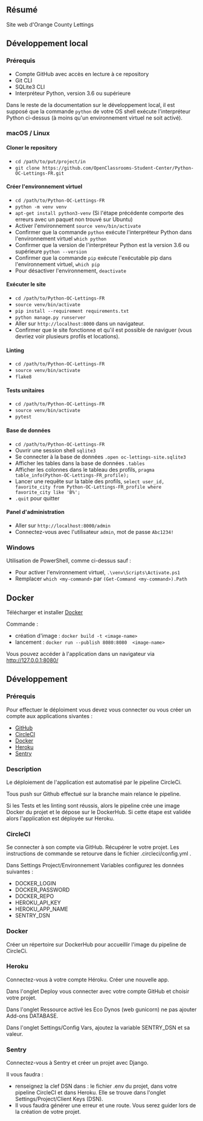 ## Résumé

Site web d'Orange County Lettings

## Développement local

### Prérequis

- Compte GitHub avec accès en lecture à ce repository
- Git CLI
- SQLite3 CLI
- Interpréteur Python, version 3.6 ou supérieure

Dans le reste de la documentation sur le développement local, il est supposé que la commande `python` de votre OS shell exécute l'interpréteur Python ci-dessus (à moins qu'un environnement virtuel ne soit activé).

### macOS / Linux

#### Cloner le repository

- `cd /path/to/put/project/in`
- `git clone https://github.com/OpenClassrooms-Student-Center/Python-OC-Lettings-FR.git`

#### Créer l'environnement virtuel

- `cd /path/to/Python-OC-Lettings-FR`
- `python -m venv venv`
- `apt-get install python3-venv` (Si l'étape précédente comporte des erreurs avec un paquet non trouvé sur Ubuntu)
- Activer l'environnement `source venv/bin/activate`
- Confirmer que la commande `python` exécute l'interpréteur Python dans l'environnement virtuel
`which python`
- Confirmer que la version de l'interpréteur Python est la version 3.6 ou supérieure `python --version`
- Confirmer que la commande `pip` exécute l'exécutable pip dans l'environnement virtuel, `which pip`
- Pour désactiver l'environnement, `deactivate`

#### Exécuter le site

- `cd /path/to/Python-OC-Lettings-FR`
- `source venv/bin/activate`
- `pip install --requirement requirements.txt`
- `python manage.py runserver`
- Aller sur `http://localhost:8000` dans un navigateur.
- Confirmer que le site fonctionne et qu'il est possible de naviguer (vous devriez voir plusieurs profils et locations).

#### Linting

- `cd /path/to/Python-OC-Lettings-FR`
- `source venv/bin/activate`
- `flake8`

#### Tests unitaires

- `cd /path/to/Python-OC-Lettings-FR`
- `source venv/bin/activate`
- `pytest`

#### Base de données

- `cd /path/to/Python-OC-Lettings-FR`
- Ouvrir une session shell `sqlite3`
- Se connecter à la base de données `.open oc-lettings-site.sqlite3`
- Afficher les tables dans la base de données `.tables`
- Afficher les colonnes dans le tableau des profils, `pragma table_info(Python-OC-Lettings-FR_profile);`
- Lancer une requête sur la table des profils, `select user_id, favorite_city from
  Python-OC-Lettings-FR_profile where favorite_city like 'B%';`
- `.quit` pour quitter

#### Panel d'administration

- Aller sur `http://localhost:8000/admin`
- Connectez-vous avec l'utilisateur `admin`, mot de passe `Abc1234!`

### Windows

Utilisation de PowerShell, comme ci-dessus sauf :

- Pour activer l'environnement virtuel, `.\venv\Scripts\Activate.ps1` 
- Remplacer `which <my-command>` par `(Get-Command <my-command>).Path`


## Docker

Télécharger et installer [Docker](https://docs.docker.com/get-docker/)

Commande :
- création d'image : `docker build -t <image-name> `
- lancement : `docker run --publish 8080:8080  <image-name>`

Vous pouvez accéder à l'application dans un navigateur via http://127.0.0.1:8080/


## Développement 

### Prérequis

Pour effectuer le déploiment vous devez vous connecter ou vous créer un compte
aux applications sivantes :
- [GitHub](https://github.com/)
- [CircleCI](https://circleci.com)
- [Docker](https://www.docker.com)
-  [Heroku](https://www.heroku.com)
- [Sentry](https://sentry.io/welcome/)

### Description

Le déploiement de l'application est automatisé par le pipeline CircleCi.

Tous push sur Github effectué sur la branche main relance le pipeline.

Si les Tests et les linting sont réussis, alors le pipeline crée une image Docker 
du projet et le dépose sur le DockerHub. Si cette étape est validée alors l'application est
déployée sur Heroku.

### CircleCI

Se connecter à son compte via GitHub. Récupérer le votre projet.
Les instructions de commande se retourve dans le fichier .circleci/config.yml .

Dans Settings Project/Environnement Variables configurez les données suivantes :
- DOCKER_LOGIN 
- DOCKER_PASSWORD
- DOCKER_REPO 
- HEROKU_API_KEY 
- HEROKU_APP_NAME 
- SENTRY_DSN


### Docker

Créer un répertoire sur DockerHub pour accueillir l'image du pipeline de CircleCi.


### Heroku

Connectez-vous à votre compte Héroku. 
Créer une nouvelle app. 

Dans l'onglet Deploy vous connecter avec votre compte GitHub et choisir votre projet.

Dans l'onglet Ressource activé les Eco Dynos (web gunicorn) ne pas ajouter Add-ons 
DATABASE.

Dans l'onglet Settings/Config Vars, ajoutez la variable SENTRY_DSN et sa valeur.


### Sentry

Connectez-vous à Sentry et créer un projet avec Django.

Il vous faudra :
- renseignez la clef DSN dans : le fichier .env du projet, dans votre pipeline CircleCI et dans Heroku. 
Elle se trouve dans l'onglet Settings/Project/Client Keys (DSN).
- Il vous faudra générer une erreur et une route. Vous serez guider lors de la création de votre projet.